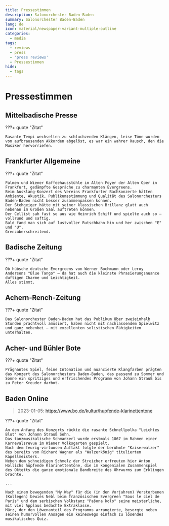 ```yaml
---
title: Pressestimmen
description: Salonorchester Baden-Baden
summary: Salonorchester Baden-Baden
lang: de
icon: material/newspaper-variant-multiple-outline
categories:
  - media
tags:
  - reviews
  - press
  - 'press reviews'
  - Pressestimmen
hide:
  - tags
---
```


# Pressestimmen

<!-- more -->

## Mittelbadische Presse

???+ quote "Zitat"

    Rasante Tempi wechselten zu schluchzenden Klängen, leise Töne wurden von aufbrausenden Akkorden abgelöst, es war ein wahrer Rausch, den die Musiker hervorriefen.

## Frankfurter Allgemeine

???+ quote "Zitat"

    Palmen und Wiener Kaffeehausstühle im Alten Foyer der Alten Oper in Frankfurt, gedämpfte Gespräche zu charmanten Evergreens.
    Beim Ausklang-Konzert des Vereins Frankfurter Bachkonzerte hätten Ambiente, Akustik, Publikumsstimmung und Qualität des Salonorchesters Baden-Baden nicht besser zusammenpassen können.
    Der Stehgeiger hätte mit seiner klassischen Brillanz glatt auch nebenan im Großen Saal auftreten können.
    Der Cellist sah fast so aus wie Heinrich Schiff und spielte auch so – vollrund und saftig.
    Bald fand man sich auf lustvoller Rutschbahn hin und her zwischen "E" und "U".
    Grenzüberschreitend.

## Badische Zeitung

???+ quote "Zitat"

    Ob hübsche deutsche Evergreens von Werner Bochmann oder Leroy Andersons "Blue Tango" – da hat auch die kleinste Phrasierungsnuance duftigen Charme und Leichtigkeit.
    Alles stimmt.

## Achern-Rench-Zeitung

???+ quote "Zitat"

    Das Salonorchester Baden-Baden hat das Publikum über zweieinhalb Stunden prachtvoll amüsiert, haben nicht mit nachlassendem Spielwitz und ganz nebenbei – mit exzellenten solistischen Fähigkeiten unterhalten.

## Acher- und Bühler Bote

???+ quote "Zitat"

    Prägnantes Spiel, feine Intonation und nuancierte Klangfarben prägten das Konzert des Salonorchesters Baden-Baden, das passend zu Sommer und Sonne ein spritziges und erfrischendes Programm von Johann Strauß bis zu Peter Kreuder darbot.

## Baden Online

> 2023-01-05: <https://www.bo.de/kultur/hupfende-klarinettentone>

???+ quote "Zitat"

    An den Anfang des Konzerts rückte die rasante Schnellpolka "Leichtes Blut" von Johann Strauß Sohn.
    Das tanzmusikalische Schmankerl wurde erstmals 1867 im Rahmen einer Karnevalsrevue im Wiener Volksgarten gespielt.
    Nach dem feurig-virtuosen Auftakt folgte der berühmte "Kaiserwalzer" des bereits von Richard Wagner als "Walzerkönig" titulierten Kapellmeisters.
    Neben dem schneidigen Schmelz der Streicher erfreuten hier Anton Hollichs hüpfende Klarinettentöne, die im kongenialen Zusammenspiel des Oktetts die ganze emotionale Bandbreite des Ohrwurms zum Erklingen brachte.

    ...

    Nach einem bewegenden "My Way" für die (in den Vorjahren) Verstorbenen (Kollegen) bewies Nebl beim französischen Evergreen "Sous le ciel de Paris" und dem serbischen Volkstanz "Pašona kolo" seine meisterliche, mit viel Applaus bedachte Extraklasse.
    März, der den Löwenanteil des Programms arrangierte, besorgte neben seinen humorvollen Ansagen ein keineswegs einfach zu lösendes musikalisches Quiz.
